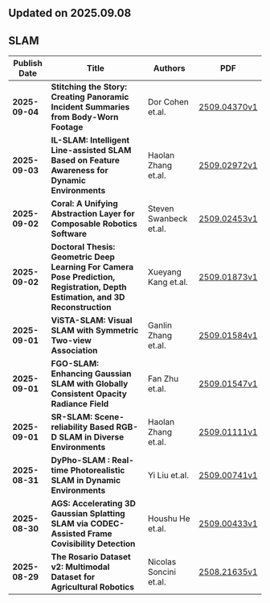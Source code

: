 ## Updated on 2025.09.08

## SLAM

|Publish Date|Title|Authors|PDF|
|---|---|---|---|
|**2025-09-04**|**Stitching the Story: Creating Panoramic Incident Summaries from Body-Worn Footage**|Dor Cohen et.al.|[2509.04370v1](http://arxiv.org/abs/2509.04370v1)|
|**2025-09-03**|**IL-SLAM: Intelligent Line-assisted SLAM Based on Feature Awareness for Dynamic Environments**|Haolan Zhang et.al.|[2509.02972v1](http://arxiv.org/abs/2509.02972v1)|
|**2025-09-02**|**Coral: A Unifying Abstraction Layer for Composable Robotics Software**|Steven Swanbeck et.al.|[2509.02453v1](http://arxiv.org/abs/2509.02453v1)|
|**2025-09-02**|**Doctoral Thesis: Geometric Deep Learning For Camera Pose Prediction, Registration, Depth Estimation, and 3D Reconstruction**|Xueyang Kang et.al.|[2509.01873v1](http://arxiv.org/abs/2509.01873v1)|
|**2025-09-01**|**ViSTA-SLAM: Visual SLAM with Symmetric Two-view Association**|Ganlin Zhang et.al.|[2509.01584v1](http://arxiv.org/abs/2509.01584v1)|
|**2025-09-01**|**FGO-SLAM: Enhancing Gaussian SLAM with Globally Consistent Opacity Radiance Field**|Fan Zhu et.al.|[2509.01547v1](http://arxiv.org/abs/2509.01547v1)|
|**2025-09-01**|**SR-SLAM: Scene-reliability Based RGB-D SLAM in Diverse Environments**|Haolan Zhang et.al.|[2509.01111v1](http://arxiv.org/abs/2509.01111v1)|
|**2025-08-31**|**DyPho-SLAM : Real-time Photorealistic SLAM in Dynamic Environments**|Yi Liu et.al.|[2509.00741v1](http://arxiv.org/abs/2509.00741v1)|
|**2025-08-30**|**AGS: Accelerating 3D Gaussian Splatting SLAM via CODEC-Assisted Frame Covisibility Detection**|Houshu He et.al.|[2509.00433v1](http://arxiv.org/abs/2509.00433v1)|
|**2025-08-29**|**The Rosario Dataset v2: Multimodal Dataset for Agricultural Robotics**|Nicolas Soncini et.al.|[2508.21635v1](http://arxiv.org/abs/2508.21635v1)|

